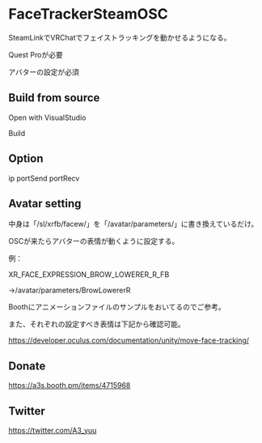 # FaceTrackerSteamOSC

SteamLinkでVRChatでフェイストラッキングを動かせるようになる。

Quest Proが必要

アバターの設定が必須

## Build from source

Open with VisualStudio

Build

## Option

ip portSend portRecv

## Avatar setting

中身は「/sl/xrfb/facew/」を「/avatar/parameters/」に書き換えているだけ。

OSCが来たらアバターの表情が動くように設定する。

例：

XR_FACE_EXPRESSION_BROW_LOWERER_R_FB

→/avatar/parameters/BrowLowererR

Boothにアニメーションファイルのサンプルをおいてるのでご参考。

また、それぞれの設定すべき表情は下記から確認可能。

https://developer.oculus.com/documentation/unity/move-face-tracking/

## Donate

https://a3s.booth.pm/items/4715968

## Twitter

https://twitter.com/A3_yuu